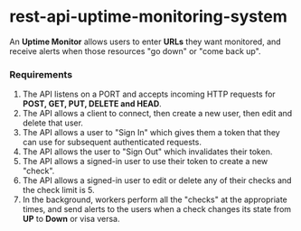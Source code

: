 # rest-api-uptime-monitoring-system

An **Uptime Monitor** allows users to enter **URLs** they want monitored, and receive alerts when those resources "go down" or "come back up".

### Requirements

1. The API listens on a PORT and accepts incoming HTTP requests for **POST, GET, PUT, DELETE and HEAD**.
1. The API allows a client to connect, then create a new user, then edit and delete that user.
1. The API allows a user to "Sign In" which gives them a token that they can use for subsequent authenticated requests.
1. The API allows the user to "Sign Out" which invalidates their token.
1. The API allows a signed-in user to use their token to create a new "check".
1. The API allows a signed-in user to edit or delete any of their checks and the check limit is 5.
1. In the background, workers perform all the "checks" at the appropriate times, and send alerts to the users when a check changes its state from **UP** to **Down** or visa versa.

